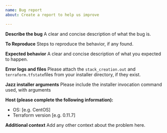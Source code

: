 ```yaml
---
name: Bug report
about: Create a report to help us improve

---
```


**Describe the bug**
A clear and concise description of what the bug is.

**To Reproduce**
Steps to reproduce the behavior, if any found.

**Expected behavior**
A clear and concise description of what you expected to happen.

**Error logs and files**
Please attach the `stack_creation.out` and `terraform.tfstate`files from your installer directory, if they exist.

**Jazz installer arguments**
Please include the installer invocation command used, with arguments

**Host (please complete the following information):**
 - OS: [e.g. CentOS]
 - Terraform version [e.g. 0.11.7]

**Additional context**
Add any other context about the problem here.
